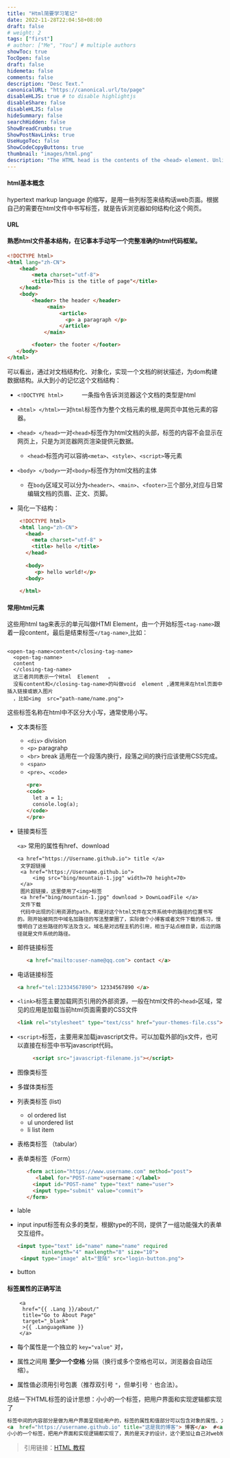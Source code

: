```yaml
---
title: "Html简要学习笔记"
date: 2022-11-28T22:04:58+08:00
draft: false
# weight: 2
tags: ["first"]
# author: ["Me", "You"] # multiple authors
showToc: true
TocOpen: false
draft: false
hidemeta: false
comments: false
description: "Desc Text."
canonicalURL: "https://canonical.url/to/page"
disableHLJS: true # to disable highlightjs
disableShare: false
disableHLJS: false
hideSummary: false
searchHidden: false
ShowBreadCrumbs: true
ShowPostNavLinks: true
UseHugoToc: false
ShowCodeCopyButtons: true
thumbnail: "images/html.png"
description: "The HTML head is the contents of the <head> element. Unlike the contents of the <body> element (which are displayed on the page when loaded in a browser), the head's content is not displayed on the page. Instead, the head's job is to contain metadata about the document. "
---
```


#### html基本概念

hypertext  markup  language 的缩写，是用一些列标签来结构话web页面。根据自己的需要在html文件中书写标签，就是告诉浏览器如何结构化这个网页。

#### URL

#### 熟悉html文件基本结构，在记事本手动写一个完整准确的html代码框架。
~~~html
<!DOCTYPE html>
<html lang="zh-CN">
    <head>
        <meta charset="utf-8">
        <title>This is the title of page"</title>
    </head>
    <body>
        <header> the header </header>
             <main> 
                 <article>
                   <p> a paragraph </p>
                 </article>
            </main>

        <footer> the footer </footer>
   </body>
</html>

~~~
  可以看出，通过对文档结构化、对象化，实现一个文档的树状描述，为dom构建数据结构。从大到小的记忆这个文档结构：

* `<!DOCTYPE html>      `一条指令告诉浏览器这个文档的类型是html

* `<html> </html>`一对`html`标签作为整个文档元素的根,是网页中其他元素的容器。

* `<head> </head>`一对`<head>`标签作为html文档的头部，标签的内容不会显示在网页上，只是为浏览器网页渲染提供元数据。

  * `<head>`标签内可以容纳`<meta>`、`<style>`、`<script>`等元素

* `<body> </body>`一对`<body>`标签作为html文档的主体

  * 在`body`区域又可以分为`<header>`、`<main>`、`<footer>`三个部分,对应与日常编辑文档的页眉、正文、页脚。
  
* 简化一下结构： 
~~~html
    <!DOCTYPE html>
    <html lang="zh-CN">
      <head>
        <meta charset="utf-8" >
        <title> hello </title>
      </head>
    
      <body>
         <p> hello world!</p>
      <body>
    
    </html>
~~~

#### 常用html元素 

这些用html  tag来表示的单元叫做HTMl  Element，由一个开始标签`<tag-name>`跟着一段content，最后是结束标签`</tag-name>`,比如：

~~~

<open-tag-name>content</closing-tag-name>
  <open-tag-namne>
  content
  </closing-tag-name>
  这三者共同表示一个Html  Element   。
  没有content和</closing-tag-name>的叫做void  element ,通常用来在html页面中插入链接或嵌入图片
  ，比如<img  src="path-name/name.png">
~~~

这些标签名称在html中不区分大小写，通常使用小写。

   * 文本类标签     
     * `<div>`  division
     * `<p>`   paragrahp
     * `<br>`  break 适用在一个段落内换行，段落之间的换行应该使用CSS完成。
     * `<span>`
     * `<pre>`、`<code>`
     
     ~~~html
        <pre>
        <code>
          let a = 1;
          console.log(a);
        </code>
        </pre>
     ~~~


   * 链接类标签
     
       `<a>`  常用的属性有href、download
       
       ~~~
       <a href="https://Username.github.io"> title </a>   
        文字超链接
        <a href="https://Username.github.io">
            <img src="bing/mountain-1.jpg" width=70 height=70>    
        </a>
        图片超链接，这里使用了<img>标签
        <a href="bing/mountain-1.jpg" download > DownLoadFile </a>
        文件下载
        代码中出现的引用资源的path，都是对这个html文件在文件系统中的路径的位置书写的。刚开始被网页中域名加路径的写法整蒙圈了，实际做个小博客或者文件下载的练习，慢慢明白了这些路径的写法及含义。域名是对远程主机的引用，相当于站点根目录，后边的路径就是文件系统的路径。
       ~~~
       
   * 邮件链接标签
     ~~~  html
        <a href="mailto:user-name@qq.com"> contact </a>
     ~~~
     
   * 电话链接标签
     ~~~html
     <a href="tel:12334567890"> 12334567890 </a>
     ~~~
     
   * `<link>`标签主要加载网页引用的外部资源，一般在html文件的`<head>`区域，常见的应用是加载当前html页面需要的CSS文件
     
        ~~~html
        <link rel="stylesheet" type="text/css" href="your-themes-file.css">
        ~~~
        
   * `<script>`标签，主要用来加载javascript文件。可以加载外部的js文件，也可以直接在标签中书写javascript代码。
     
     ~~~html
          <script src="javascript-filename.js"></script>
     ~~~
     
  * 图像类标签

  * 多媒体类标签

  * 列表类标签  (list)

     * ol    ordered list
     * ul    unordered list
     * li     list item

  *  表格类标签 （tabular）

  * 表单类标签（Form）

     ~~~html
        <form action="https://www.username.com" method="post">
           <label for="POST-name">username：</label>
          <input id="POST-name" type="text" name="user">
          <input type="submit" value="commit">
        </form>
     ~~~

  * lable

  * input  input标签有众多的类型，根据type的不同，提供了一组功能强大的表单交互组件。
    ~~~html
    <input type="text" id="name" name="name" required
            minlength="4" maxlength="8" size="10">
     <input type="image" alt="登陆" src="login-button.png">
    ~~~
    
  * button

#### 标签属性的正确写法


        <a 
         href="{{ .Lang }}/about/" 
         title="Go to About Page" 
         target="_blank"
         >{{ .LanguageName }}
        </a>


- 每个属性是一个独立的 `key="value"` 对，

- 属性之间用 **至少一个空格** 分隔（换行或多个空格也可以，浏览器会自动压缩）。

- 属性值必须用引号包裹（推荐双引号 `"`，但单引号 `'` 也合法）。

总结一下HTML标签的设计思想：小小的一个标签，把用户界面和实现逻辑都实现了
```html
标签中间的内容部分是做为用户界面呈现给用户的，标签的属性和值部分可以包含对象的属性、方法和事件，是用来实现内部的动作的。有了这个总体的认识，在书写标签时就不用去特别记忆每个标签的格式怎么书写，基本都是遵循这个思想吧 ，这是自己的一点感想。
<a  href="https://username.github.io" title="这是我的博客"> 博客</a>  #<a></a>标签就是把中间的内容部分转换为链接呈现给用户，而具体的动作在属性和值来实现。在后期的javascript编程中，标签的属性值还可以添加事件和方法，用来实现动态的编程。理解了这一点，最起码在书写标签时轻松很多，知道在哪个地方书写哪些内容。
小小的一个标签，把用户界面和实现逻辑都实现了，真的是天才的设计，这个更加让自己对web知识的学习产生更大的兴趣。
```

> 引用链接：[HTML 教程](https://wangdoc.com/html/)

